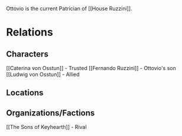 Ottovio is the current Patrician of [[House Ruzzini]]. 

# Relations
## Characters
[[Caterina von Osstun]] - Trusted
[[Fernando Ruzzini]] - Ottovio's son
[[Ludwig von Osstun]] - Allied
## Locations
## Organizations/Factions
[[The Sons of Keyhearth]] - Rival